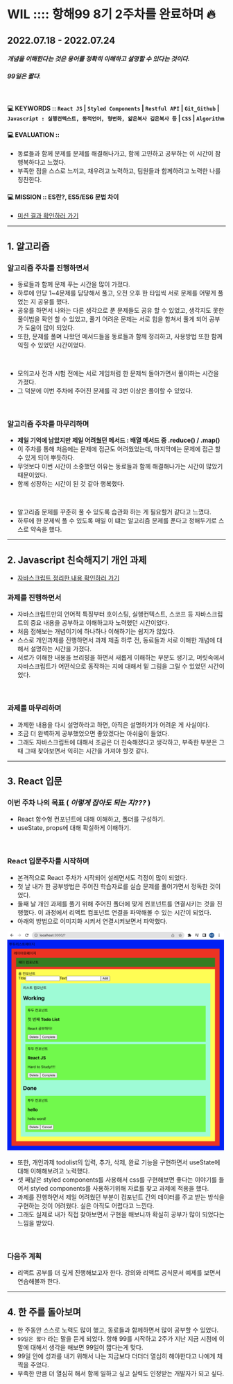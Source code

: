# WIL :::: 항해99 8기 2주차를 완료하며 🔥 
## 2022.07.18 - 2022.07.24
#### **_개념을 이해한다는 것은 용어를 정확히 이해하고 설명할 수 있다는 것이다._**
#### **_99일은 짧다._**
<br />

#### 💻 KEYWORDS :: `React JS`  |  `Styled Components`  |  `Restful API`  |  `Git_Github`  |  `Javascript : 실행컨텍스트, 동적언어, 형변화, 얇은복사 깊은복사 등`  | `CSS`  |  `Algorithm`
#### 💻 EVALUATION :: 
- 동료들과 함께 문제를 문제를 해결해나가고, 함께 고민하고 공부하는 이 시간이 참 행복하다고 느꼈다.
- 부족한 점을 스스로 느끼고, 채우려고 노력하고, 팀원들과 함께하려고 노력한 나를 칭찬한다.
#### 💻 MISSION :: ES란?, ES5/ES6 문법 차이
- [미션 결과 확인하러 가기](https://github.com/YooJinRa/til/blob/main/Javascript/ES.md)

-----

## 1. 알고리즘
### 알고리즘 주차를 진행하면서
- 동료들과 함께 문제 푸는 시간을 많이 가졌다.
- 하루에 인당 1~4문제를 담당해서 풀고, 오전 오후 한 타임씩 서로 문제를 어떻게 풀었는 지 공유를 했다. 
- 공유를 하면서 나와는 다른 생각으로 푼 문제들도 공유 할 수 있었고, 생각지도 못한 풀이법을 확인 할 수 있었고, 풀기 어려운 문제는 서로 힘을 합쳐서 풀게 되어 공부가 도움이 많이 되었다.
- 또한, 문제를 풀며 나왔던 메서드들을 동료들과 함께 정리하고, 사용방법 또한 함께 익힐 수 있었던 시간이었다. 
<br />

- 모의고사 전과 시험 전에는 서로 게임처럼 한 문제씩 돌아가면서 풀이하는 시간을 가졌다. 
- 그 덕분에 이번 주차에 주어진 문제를 각 3번 이상은 풀이할 수 있었다.
<br />

### 알고리즘 주차를 마무리하며
- **제일 기억에 남았지만 제일 어려웠던 메서드 : 배열 메서드 중 .reduce() / .map()**
- 이 주차를 통해 처음에는 문제에 접근도 어려웠었는데, 마지막에는 문제에 접근 할 수 있게 되어 뿌듯하다.
- 무엇보다 이번 시간이 소중했던 이유는 동료들과 함께 해결해나가는 시간이 많았기 때문이었다. 
- 함께 성장하는 시간이 된 것 같아 행복했다. 
<br />

- 알고리즘 문제를 꾸준히 풀 수 있도록 습관화 하는 게 필요할거 같다고 느꼈다.
- 하루에 한 문제씩 풀 수 있도록 매일 이 떄는 알고리즘 문제를 푼다고 정해두기로 스스로 약속을 했다.

-----

## 2. Javascript 친숙해지기 개인 과제
- [자바스크립트 정리한 내용 확인하러 가기](https://github.com/YooJinRa/til/blob/main/Javascript/AboutJavascript.md)

### 과제를 진행하면서
- 자바스크립트만의 언어적 특징부터 호이스팅, 실행컨텍스트, 스코프 등 자바스크립트의 중요 내용을 공부하고 이해하고자 노력했던 시간이었다. 
- 처음 접해보는 개념이기에 하나하나 이해하기는 쉽지가 않았다. 
- 스스로 개인과제를 진행하면서 과제 제출 하루 전, 동료들과 서로 이해한 개념에 대해서 설명하는 시간을 가졌다.
- 서로가 이해한 내용을 브리핑을 하면서 새롭게 이해하는 부분도 생기고, 머릿속에서 자바스크립트가 어떤식으로 동작하는 지에 대해서 밑 그림을 그릴 수 있었던 시간이었다. 
<br />

### 과제를 마무리하며
- 과제한 내용을 다시 설명하라고 하면, 아직은 설명하기가 어려운 게 사실이다. 
- 조금 더 완벽하게 공부했었으면 좋았겠다는 아쉬움이 들었다. 
- 그래도 자바스크립트에 대해서 조금은 더 친숙해졌다고 생각하고, 부족한 부분은 그때 그때 찾아보면서 익히는 시간을 가져야 할것 같다.

-----

## 3. React 입문
### 이번 주차 나의 목표 ( _이렇게 잡아도 되는 지???_ )
- React 함수형 컨포넌트에 대해 이해하고, 폴더를 구성하기.
- useState, props에 대해 확실하게 이해하기.
<br />

### React 입문주차를 시작하며
- 본격적으로 React 주차가 시작되어 설레면서도 걱정이 많이 되었다. 
- 첫 날 내가 한 공부방법은 주어진 학습자료를 실습 문제를 풀어가면서 정독한 것이었다. 
- 둘째 날 개인 과제를 풀기 위해 주어진 폴더에 맞게 컨포넌트를 연결시키는 것을 진행했다. 이 과정에서 리액트 컴포넌트 연결을 파악해볼 수 있는 시간이 되었다.
- 아래의 방법으로 이미지화 시켜서 연결시켜보면서 파악했다.
<img src='https://github.com/YooJinRa/wil/blob/main/20220718-20220724/myReactPrac.png' alt="리액트 구조 연습" width="500" />

- 또한, 개인과제 todolist의 입력, 추가, 삭제, 완료 기능을 구현하면서 useState에 대해 이해해보려고 노력했다.
- 셋 째날은 styled components를 사용해서 css를 구현해보면 좋다는 이야기를 들어서 styled components를 사용하기위해 자료를 찾고 과제에 적용을 했다.
- 과제를 진행하면서 제일 어려웠던 부분이 컴포넌트 간의 데이터를 주고 받는 방식을 구현하는 것이 어려웠다. 실은 아직도 어렵다고 느낀다. 
- 그래도 실제로 내가 직접 찾아보면서 구현을 해보니까 확실히 공부가 많이 되었다는 느낌을 받았다.
<br />

### 다음주 계획
- 리액트 공부를 더 깊게 진행해보고자 한다. 강의와 리액트 공식문서 예제를 보면서 연습해볼까 한다. 

----

## 4. 한 주를 돌아보며
- 한 주동안 스스로 노력도 많이 했고, 동료들과 함께하면서 많이 공부할 수 있었다. 
- `99일은 짧다` 라는 말을 듣게 되었다. 항해 99를 시작하고 2주가 지난 지금 시점에 이 말에 대해서 생각을 해보면 99일이 짧다는게 맞다.
- 99일 안에 성과를 내기 위해서 나는 지금보다 더더더 열심히 해야한다고 나에게 채찍을 주었다.
- 부족한 만큼 더 열심히 해서 함께 일하고 싶고 실력도 인정받는 개발자가 되고 싶다. 
